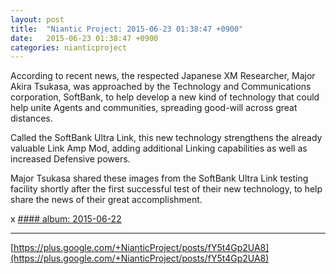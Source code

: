 ```yaml
---
layout: post
title:  "Niantic Project: 2015-06-23 01:38:47 +0900"
date:   2015-06-23 01:38:47 +0900
categories: nianticproject
---
```

According to recent news, the respected Japanese XM Researcher, Major Akira Tsukasa, was approached by the Technology and Communications corporation, SoftBank, to help develop a new kind of technology that could help unite Agents and communities, spreading good-will across great distances.

Called the SoftBank Ultra Link, this new technology strengthens the already valuable Link Amp Mod, adding additional Linking capabilities as well as increased Defensive powers.

Major Tsukasa shared these images from the SoftBank Ultra Link testing facility shortly after the first successful test of their new technology, to help share the news of their great accomplishment.

x
[#### album: 2015-06-22](https://plus.google.com/photos/105211554081025512763/albums/6163237992193320241 "")
- - -
[https://plus.google.com/+NianticProject/posts/fY5t4Gp2UA8](https://plus.google.com/+NianticProject/posts/fY5t4Gp2UA8)
